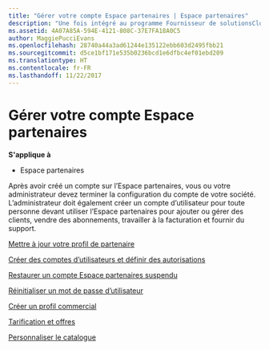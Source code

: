 ```yaml
---
title: "Gérer votre compte Espace partenaires | Espace partenaires"
description: "Une fois intégré au programme Fournisseur de solutionsCloud, vous ou votre administrateur devez configurer le compte de votre entreprise dans l’Espace partenaires."
ms.assetid: 4A07A85A-594E-4121-808C-37E7FA18A0C5
author: MaggiePucciEvans
ms.openlocfilehash: 28740a44a3ad61244e135122ebb603d2495fbb21
ms.sourcegitcommit: d5ce1bf171e535b0236bcd1e6dfbc4ef01ebd209
ms.translationtype: HT
ms.contentlocale: fr-FR
ms.lasthandoff: 11/22/2017
---
```

# <a name="manage-your-partner-center-account"></a>Gérer votre compte Espace partenaires

**S'applique à**

-  Espace partenaires

Après avoir créé un compte sur l’Espace partenaires, vous ou votre administrateur devez terminer la configuration du compte de votre société. L’administrateur doit également créer un compte d’utilisateur pour toute personne devant utiliser l’Espace partenaires pour ajouter ou gérer des clients, vendre des abonnements, travailler à la facturation et fournir du support.

[Mettre à jour votre profil de partenaire](update-your-partner-profile.md)

[Créer des comptes d’utilisateurs et définir des autorisations](create-user-accounts-and-set-permissions.md)

[Restaurer un compte Espace partenaires suspendu](suspended-partner-center-account.md)

[Réinitialiser un mot de passe d’utilisateur](reset-a-user-password.md)

[Créer un profil commercial](create-a-marketing-profile.md)

[Tarification et offres](pricing-and-offers.md)

[Personnaliser le catalogue](customize-the-catalog.md)

 

 



